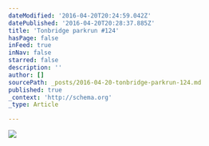 ```yaml
---
dateModified: '2016-04-20T20:24:59.042Z'
datePublished: '2016-04-20T20:28:37.885Z'
title: 'Tonbridge parkrun #124'
hasPage: false
inFeed: true
inNav: false
starred: false
description: ''
author: []
sourcePath: _posts/2016-04-20-tonbridge-parkrun-124.md
published: true
_context: 'http://schema.org'
_type: Article

---
```

![](https://the-grid-user-content.s3-us-west-2.amazonaws.com/c393423e-80c8-45a2-92f7-eb1eae153118.jpg)